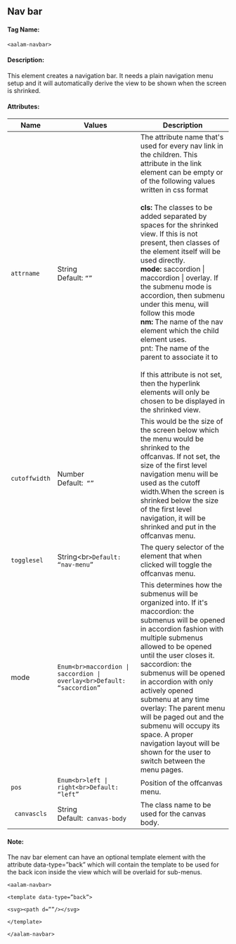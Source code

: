 ## Nav bar
#### Tag Name:

`<aalam-navbar>`

#### Description:

This element creates a navigation bar. It needs a plain navigation menu setup and it will automatically derive the view to be shown when the screen is shrinked.

#### Attributes:
| Name        | Values                                                                                                                   | Description                                                                                                                                                                                                                                                                                                                                                                                                                                                                                                                                                                                                                                            |
|-------------|---------------------------------------------------------------------------------------------------------------------------|--------------------------------------------------------------------------------------------------------------------------------------------------------------------------------------------------------------------------------------------------------------------------------------------------------------------------------------------------------------------------------------------------------------------------------------------------------------------------------------------------------------------------------------------------------------------------------------------------------------------------------------------------------|
| `attrname`    | String<br>Default: `“”`                                                                                                     | The attribute name that's used for every nav link in the children. This attribute in the link element can be empty or of the following values written in css format<br><br>**cls:** The classes to be added separated by spaces for the shrinked view. If this is not present, then classes of the element itself will be used directly.<br>**mode:** saccordion \| maccordion \| overlay. If the submenu mode is accordion, then submenu under this menu, will follow this mode<br>**nm:** The name of the nav element which the child element uses.<br>pnt: The name of the parent to associate it to<br><br>If this attribute is not set, then the hyperlink elements will only be chosen to be displayed in the shrinked view. |
| `cutoffwidth` | Number<br>Default:` “”`                                                                                                     | This would be the size of the screen below which the menu would be shrinked to the offcanvas. If not set, the size of the first level navigation menu will be used as the cutoff width.When the screen is shrinked below the size of the first level navigation, it will be shrinked and put in the offcanvas menu.                                                                                                                                                                                                                                                                                                                                  |
| `togglesel`   | String<br`>Default: “nav-menu”`                                                                                             | The query selector of the element that when clicked will toggle the offcanvas menu.                                                                                                                                                                                                                                                                                                                                                                                                                                                                                                                                                                    |
| mode        | `Enum<br>maccordion \| saccordion \| overlay<br>Default: “saccordion”`                                                     | This determines how the submenus will be organized into. If it's<br>maccordion: the submenus will be opened in accordion fashion with multiple submenus allowed to be opened until the user closes it.<br>saccordion: the submenus will be opened in accordion with only actively opened submenu at any time<br>overlay: The parent menu will be paged out and the submenu will occupy its space. A proper navigation layout will be shown for the user to switch between the menu pages.                                                                                                                                               |
| `pos`         | `Enum<br>left \| right<br>Default: “left”`                                                                                  | Position of the offcanvas menu.                                                                                                                                                                                                                                                                                                                                                                                                                                                                                                                                                                                                                         |
|` canvascls`   | String<br>Default:` canvas-body`                                                                                            | The class name to be used for the canvas body.                                                                                                                                                                                                                                                                                                                                                                                                                                                                                                                                                                                                         |
#### Note:

The nav bar element can have an optional template element with the attribute data-type=”back” which will contain the template to be used for the back icon inside the view which will be overlaid for sub-menus.

  

`<aalam-navbar>`

`<template data-type=”back”>`

`<svg><path d=””/></svg>`

`</template>`

`</aalam-navbar>`
